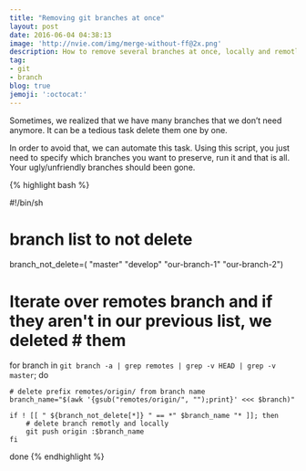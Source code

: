 ```yaml
---
title: "Removing git branches at once"
layout: post
date: 2016-06-04 04:38:13
image: 'http://nvie.com/img/merge-without-ff@2x.png'
description: How to remove several branches at once, locally and remotly.
tag:
- git
- branch
blog: true
jemoji: ':octocat:'
---
```


Sometimes, we realized that we have many branches that we don’t need anymore. It can be a tedious task delete them one by one. 

In order to avoid that, we can automate this task. Using this script, you just need to specify which branches you want to preserve, run it and that is all. Your ugly/unfriendly branches should been gone.

{% highlight bash %}

#!/bin/sh
# branch list to not delete
branch_not_delete=( "master" "develop" "our-branch-1" "our-branch-2")


# Iterate over remotes branch and if they aren't in our previous list, we deleted # them
for branch in `git branch -a | grep remotes | grep -v HEAD | grep -v master`; do

	# delete prefix remotes/origin/ from branch name
	branch_name="$(awk '{gsub("remotes/origin/", "");print}' <<< $branch)"
	
	if ! [[ " ${branch_not_delete[*]} " == *" $branch_name "* ]]; then
		# delete branch remotly and locally
    	git push origin :$branch_name
	fi
done 
{% endhighlight %}